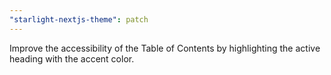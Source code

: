 ```yaml
---
"starlight-nextjs-theme": patch
---
```


Improve the accessibility of the Table of Contents by highlighting the active heading with the accent color.
